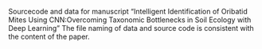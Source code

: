 Sourcecode and data for manuscript “Intelligent Identification of Oribatid Mites Using CNN:Overcoming Taxonomic Bottlenecks in Soil Ecology with Deep Learning”
The file naming of data and source code is consistent with the content of the paper.
